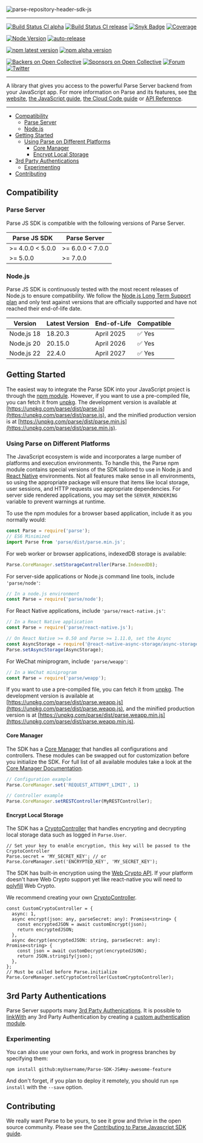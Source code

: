 ![parse-repository-header-sdk-js](https://user-images.githubusercontent.com/5673677/138293960-641c96bf-1293-4061-99a5-a4ed09868e1c.png)

---

[![Build Status CI alpha](https://github.com/parse-community/Parse-SDK-JS/actions/workflows/ci.yml/badge.svg?branch=alpha&subject=alpha)](https://github.com/parse-community/Parse-SDK-JS/actions?query=workflow%3Aci+branch%3Aalpha)
[![Build Status CI release](https://github.com/parse-community/Parse-SDK-JS/actions/workflows/ci.yml/badge.svg?branch=release)](https://github.com/parse-community/Parse-SDK-JS/actions?query=workflow%3Aci+branch%3Arelease)
[![Snyk Badge](https://snyk.io/test/github/parse-community/Parse-SDK-JS/badge.svg)](https://snyk.io/test/github/parse-community/Parse-SDK-JS)
[![Coverage](https://codecov.io/gh/parse-community/Parse-SDK-JS/branch/alpha/graph/badge.svg)](https://codecov.io/gh/parse-community/Parse-SDK-JS)

[![Node Version](https://img.shields.io/badge/nodejs-18,_20,_22-green.svg?logo=node.js&style=flat)](https://nodejs.org/)
[![auto-release](https://img.shields.io/badge/%F0%9F%9A%80-auto--release-9e34eb.svg)](https://github.com/parse-community/parse-dashboard/releases)

[![npm latest version](https://img.shields.io/npm/v/parse/latest.svg)](https://www.npmjs.com/package/parse)
[![npm alpha version](https://img.shields.io/npm/v/parse/alpha.svg)](https://www.npmjs.com/package/parse)

[![Backers on Open Collective](https://opencollective.com/parse-server/backers/badge.svg)][open-collective-link]
[![Sponsors on Open Collective](https://opencollective.com/parse-server/sponsors/badge.svg)][open-collective-link]
[![Forum](https://img.shields.io/discourse/https/community.parseplatform.org/topics.svg)](https://community.parseplatform.org/c/client-sdks/javascript-sdk)
[![Twitter](https://img.shields.io/twitter/follow/ParsePlatform.svg?label=Follow&style=social)](https://twitter.com/intent/follow?screen_name=ParsePlatform)

---

A library that gives you access to the powerful Parse Server backend from your JavaScript app. For more information on Parse and its features, see [the website](https://parseplatform.org), [the JavaScript guide](https://docs.parseplatform.org/js/guide/), [the Cloud Code guide](https://docs.parseplatform.org/cloudcode/guide/) or [API Reference](https://parseplatform.org/Parse-SDK-JS/api/).

---

- [Compatibility](#compatibility)
  - [Parse Server](#parse-server)
  - [Node.js](#nodejs)
- [Getting Started](#getting-started)
  - [Using Parse on Different Platforms](#using-parse-on-different-platforms)
    - [Core Manager](#core-manager)
    - [Encrypt Local Storage](#encrypt-local-storage)
- [3rd Party Authentications](#3rd-party-authentications)
  - [Experimenting](#experimenting)
- [Contributing](#contributing)

## Compatibility

### Parse Server

Parse JS SDK is compatible with the following versions of Parse Server.

| Parse JS SDK     | Parse Server     |
|------------------|------------------|
| >= 4.0.0 < 5.0.0 | >= 6.0.0 < 7.0.0 |
| >= 5.0.0         | >= 7.0.0         |

### Node.js

Parse JS SDK is continuously tested with the most recent releases of Node.js to ensure compatibility. We follow the [Node.js Long Term Support plan](https://github.com/nodejs/Release) and only test against versions that are officially supported and have not reached their end-of-life date.

| Version    | Latest Version | End-of-Life | Compatible |
|------------|----------------|-------------|------------|
| Node.js 18 | 18.20.3        | April 2025  | ✅ Yes      |
| Node.js 20 | 20.15.0        | April 2026  | ✅ Yes      |
| Node.js 22 | 22.4.0         | April 2027  | ✅ Yes      |

## Getting Started

The easiest way to integrate the Parse SDK into your JavaScript project is through the [npm module](https://npmjs.org/parse).
However, if you want to use a pre-compiled file, you can fetch it from [unpkg](https://unpkg.com). The development version is available at [https://unpkg.com/parse/dist/parse.js](https://unpkg.com/parse/dist/parse.js), and the minified production version is at [https://unpkg.com/parse/dist/parse.min.js](https://unpkg.com/parse/dist/parse.min.js).

### Using Parse on Different Platforms

The JavaScript ecosystem is wide and incorporates a large number of platforms and execution environments. To handle this, the Parse npm module contains special versions of the SDK tailored to use in Node.js and [React Native](https://facebook.github.io/react-native/) environments. Not all features make sense in all environments, so using the appropriate package will ensure that items like local storage, user sessions, and HTTP requests use appropriate dependencies. For server side rendered applications, you may set the `SERVER_RENDERING` variable to prevent warnings at runtime.

To use the npm modules for a browser based application, include it as you normally would:

```js
const Parse = require('parse');
// ES6 Minimized
import Parse from 'parse/dist/parse.min.js';
```

For web worker or browser applications, indexedDB storage is available:

```js
Parse.CoreManager.setStorageController(Parse.IndexedDB);
```

For server-side applications or Node.js command line tools, include `'parse/node'`:

```js
// In a node.js environment
const Parse = require('parse/node');
```

For React Native applications, include `'parse/react-native.js'`:
```js
// In a React Native application
const Parse = require('parse/react-native.js');

// On React Native >= 0.50 and Parse >= 1.11.0, set the Async
const AsyncStorage = require('@react-native-async-storage/async-storage');
Parse.setAsyncStorage(AsyncStorage);
```

For WeChat miniprogram, include `'parse/weapp'`:
```js
// In a WeChat miniprogram
const Parse = require('parse/weapp');
```
If you want to use a pre-compiled file, you can fetch it from [unpkg](https://unpkg.com). The development version is available at [https://unpkg.com/parse/dist/parse.weapp.js](https://unpkg.com/parse/dist/parse.weapp.js), and the minified production version is at [https://unpkg.com/parse/dist/parse.weapp.min.js](https://unpkg.com/parse/dist/parse.weapp.min.js).

#### Core Manager

The SDK has a [Core Manager][core-manager] that handles all configurations and controllers. These modules can be swapped out for customization before you initialize the SDK. For full list of all available modules take a look at the [Core Manager Documentation][core-manager].

```js
// Configuration example
Parse.CoreManager.set('REQUEST_ATTEMPT_LIMIT', 1)

// Controller example
Parse.CoreManager.setRESTController(MyRESTController);
```

#### Encrypt Local Storage

The SDK has a [CryptoController][crypto-controller] that handles encrypting and decrypting local storage data 
such as logged in `Parse.User`. 

```
// Set your key to enable encryption, this key will be passed to the CryptoController
Parse.secret = 'MY_SECRET_KEY'; // or Parse.CoreManager.set('ENCRYPTED_KEY', 'MY_SECRET_KEY');
```

The SDK has built-in encryption using the [Web Crypto API][webcrypto]. If your platform doesn't have Web Crypto support yet like react-native you will need to [polyfill][react-native-webview-crypto] Web Crypto.

We recommend creating your own [CryptoController][crypto-controller].

```
const CustomCryptoController = {
  async: 1,
  async encrypt(json: any, parseSecret: any): Promise<string> {
    const encryptedJSON = await customEncrypt(json);
    return encryptedJSON;
  },
  async decrypt(encryptedJSON: string, parseSecret: any): Promise<string> {
    const json = await customDecrypt(encryptedJSON);
    return JSON.stringify(json);
  },
};
// Must be called before Parse.initialize
Parse.CoreManager.setCryptoController(CustomCryptoController);
```

## 3rd Party Authentications

Parse Server supports many [3rd Party Authenications][3rd-party-auth]. It is possible to [linkWith][link-with] any 3rd Party Authentication by creating a [custom authentication module][custom-auth-module].

### Experimenting

You can also use your own forks, and work in progress branches by specifying them:

```
npm install github:myUsername/Parse-SDK-JS#my-awesome-feature
```

And don't forget, if you plan to deploy it remotely, you should run `npm install` with the `--save` option.

## Contributing

We really want Parse to be yours, to see it grow and thrive in the open source community. Please see the [Contributing to Parse Javascript SDK guide][contributing].


[3rd-party-auth]: http://docs.parseplatform.org/parse-server/guide/#oauth-and-3rd-party-authentication
[contributing]: https://github.com/parse-community/Parse-SDK-JS/blob/master/CONTRIBUTING.md
[core-manager]: https://github.com/parse-community/Parse-SDK-JS/blob/alpha/src/CoreManager.ts
[crypto-controller]: https://github.com/parse-community/Parse-SDK-JS/blob/alpha/src/CryptoController.ts
[custom-auth-module]: https://docs.parseplatform.org/js/guide/#custom-authentication-module
[link-with]: https://docs.parseplatform.org/js/guide/#linking-users
[open-collective-link]: https://opencollective.com/parse-server
[react-native-webview-crypto]: https://www.npmjs.com/package/react-native-webview-crypto
[webcrypto]: https://developer.mozilla.org/en-US/docs/Web/API/Web_Crypto_API
